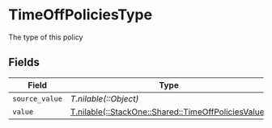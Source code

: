 # TimeOffPoliciesType

The type of this policy


## Fields

| Field                                                                                              | Type                                                                                               | Required                                                                                           | Description                                                                                        |
| -------------------------------------------------------------------------------------------------- | -------------------------------------------------------------------------------------------------- | -------------------------------------------------------------------------------------------------- | -------------------------------------------------------------------------------------------------- |
| `source_value`                                                                                     | *T.nilable(::Object)*                                                                              | :heavy_minus_sign:                                                                                 | N/A                                                                                                |
| `value`                                                                                            | [T.nilable(::StackOne::Shared::TimeOffPoliciesValue)](../../models/shared/timeoffpoliciesvalue.md) | :heavy_minus_sign:                                                                                 | N/A                                                                                                |